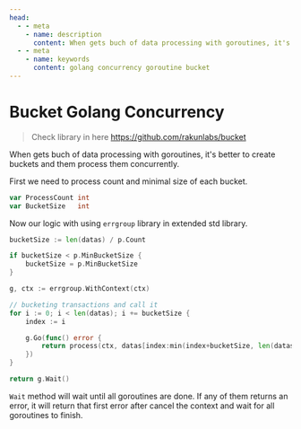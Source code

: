 ```yaml
---
head:
  - - meta
    - name: description
      content: When gets buch of data processing with goroutines, it's better to create buckets and them process them concurrently.
  - - meta
    - name: keywords
      content: golang concurrency goroutine bucket
---
```


# Bucket Golang Concurrency

> Check library in here https://github.com/rakunlabs/bucket

When gets buch of data processing with goroutines, it's better to create buckets and them process them concurrently.

First we need to process count and minimal size of each bucket.

```go
var ProcessCount int
var BucketSize   int
```

Now our logic with using `errgroup` library in extended std library.

```go
bucketSize := len(datas) / p.Count

if bucketSize < p.MinBucketSize {
    bucketSize = p.MinBucketSize
}

g, ctx := errgroup.WithContext(ctx)

// bucketing transactions and call it
for i := 0; i < len(datas); i += bucketSize {
    index := i

    g.Go(func() error {
        return process(ctx, datas[index:min(index+bucketSize, len(datas))])
    })
}

return g.Wait()
```

`Wait` method will wait until all goroutines are done. If any of them returns an error, it will return that first error after cancel the context and wait for all goroutines to finish.
